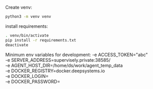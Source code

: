 Create venv:
```sh
python3 -m venv venv
```

install requirements:
```sh
. venv/bin/activate
pip install -r requirements.txt
deactivate
```



Minimum env variables for development:
-e ACCESS_TOKEN="abc" \
-e SERVER_ADDRESS=supervisely.private:38585/ \
-e AGENT_HOST_DIR=/home/ds/work/agent_temp_data \
-e DOCKER_REGISTRY=docker.deepsystems.io \
-e DOCKER_LOGIN=\
-e DOCKER_PASSWORD=